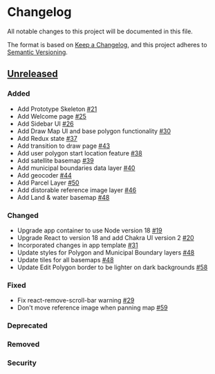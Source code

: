 # Changelog

All notable changes to this project will be documented in this file.

The format is based on [Keep a Changelog](https://keepachangelog.com/en/1.0.0/),
and this project adheres to [Semantic Versioning](https://semver.org/spec/v2.0.0.html).

## [Unreleased]

### Added

- Add Prototype Skeleton [#21](https://github.com/azavea/iow-boundary-tool/pull/21)
- Add Welcome page [#25](https://github.com/azavea/iow-boundary-tool/pull/25)
- Add Sidebar UI [#26](https://github.com/azavea/iow-boundary-tool/pull/26)
- Add Draw Map UI and base polygon functionality [#30](https://github.com/azavea/iow-boundary-tool/pull/30)
- Add Redux state [#37](https://github.com/azavea/iow-boundary-tool/pull/37)
- Add transition to draw page [#43](https://github.com/azavea/iow-boundary-tool/pull/43)
- Add user polygon start location feature [#38](https://github.com/azavea/iow-boundary-tool/pull/38)
- Add satellite basemap [#39](https://github.com/azavea/iow-boundary-tool/pull/39)
- Add municipal boundaries data layer [#40](https://github.com/azavea/iow-boundary-tool/pull/40)
- Add geocoder [#44](https://github.com/azavea/iow-boundary-tool/pull/44)
- Add Parcel Layer [#50](https://github.com/azavea/iow-boundary-tool/pull/50)
- Add distorable reference image layer [#46](https://github.com/azavea/iow-boundary-tool/pull/46)
- Add Land & water basemap [#48](https://github.com/azavea/iow-boundary-tool/pull/48)

### Changed

- Upgrade app container to use Node version 18 [#19](https://github.com/azavea/iow-boundary-tool/pull/19)
- Upgrade React to version 18 and add Chakra UI version 2 [#20](https://github.com/azavea/iow-boundary-tool/pull/20)
- Incorporated changes in app template [#31](https://github.com/azavea/iow-boundary-tool/pull/31)
- Update styles for Polygon and Municipal Boundary layers [#48](https://github.com/azavea/iow-boundary-tool/pull/48)
- Update tiles for all basemaps [#48](https://github.com/azavea/iow-boundary-tool/pull/48)
- Update Edit Polygon border to be lighter on dark backgrounds [#58](https://github.com/azavea/iow-boundary-tool/pull/58)

### Fixed

- Fix react-remove-scroll-bar warning [#29](https://github.com/azavea/iow-boundary-tool/pull/29)
- Don't move reference image when panning map [#59](https://github.com/azavea/iow-boundary-tool/pull/59)

### Deprecated

### Removed

### Security

[Unreleased]: https://github.com/azavea/iow-boundary-tool/tree/HEAD
